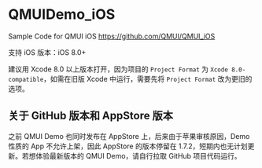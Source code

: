 # QMUIDemo_iOS
Sample Code for QMUI iOS https://github.com/QMUI/QMUI_iOS

支持 iOS 版本：iOS 8.0+

建议用 Xcode 8.0 以上版本打开，因为项目的 `Project Format` 为 `Xcode 8.0-compatible`，如需在旧版 Xcode 中运行，需要先将 `Project Format` 改为更旧的选项。

## 关于 GitHub 版本和 AppStore 版本

之前 QMUI Demo 也同时发布在 AppStore 上，后来由于苹果审核原因，Demo 性质的 App 不允许上架，因此 AppStore 的版本停留在 1.7.2，短期内也无计划更新。若想体验最新版本的 QMUI Demo，请自行拉取 GitHub 项目代码运行。
